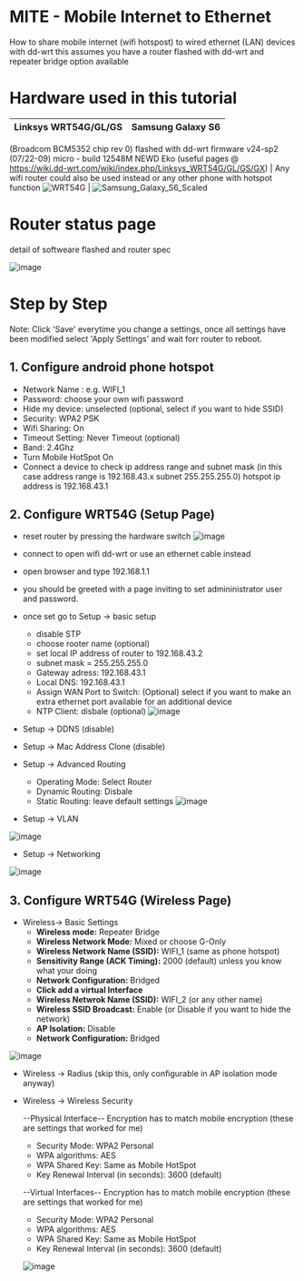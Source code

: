 # MITE - Mobile Internet to Ethernet
How to share mobile internet (wifi hotspost) to wired ethernet (LAN) devices with dd-wrt
this assumes you have a router flashed with dd-wrt and repeater bridge option available

# Hardware used in this tutorial
Linksys WRT54G/GL/GS | Samsung Galaxy S6 
----|-------
(Broadcom BCM5352 chip rev 0) flashed with dd-wrt firmware v24-sp2 (07/22-09) micro - build 12548M NEWD Eko
(useful pages @ https://wiki.dd-wrt.com/wiki/index.php/Linksys_WRT54G/GL/GS/GX) | Any wifi router could also be used instead or any other phone with hotspot function
![WRT54G](https://user-images.githubusercontent.com/67799618/91707965-8351cb00-eb78-11ea-9bcf-6762f3a32230.png) | ![Samsung_Galaxy_S6_Scaled](https://user-images.githubusercontent.com/67799618/91667284-4dbacc80-eafb-11ea-92c1-f597a17c8265.png)

# Router status page
detail of softweare flashed and router spec

![image](https://user-images.githubusercontent.com/67799618/91665740-c87dea80-eaef-11ea-96f2-606682c35c73.png)

# Step by Step
Note: Click 'Save' everytime you change a settings, once all settings have been modified select 'Apply Settings' and wait forr router to reboot.

## 1. Configure android phone hotspot 
  - Network Name : e.g. WIFI_1
  - Password: choose your own wifi password
  - Hide my device: unselected (optional, select if you want to hide SSID)
  - Security: WPA2 PSK
  - Wifi Sharing: On
  - Timeout Setting: Never Timeout (optional)
  - Band: 2.4Ghz
  - Turn Mobile HotSpot On
  - Connect a device to check ip address range and subnet mask
  (in this case address range is 192.168.43.x subnet 255.255.255.0)
  hotspot ip address is 192.168.43.1
  
## 2. Configure WRT54G (Setup Page)
  - reset router by pressing the hardware switch
  ![image](https://user-images.githubusercontent.com/67799618/91711337-a8950800-eb7d-11ea-9bd9-6d3493751369.png)
  - connect to open wifi dd-wrt or use an ethernet cable instead
  - open browser and type 192.168.1.1
  - you should be greeted with a page inviting to set admininistrator user and password.
  - once set go to Setup -> basic setup
    - disable STP
    - choose rooter name (optional)
    - set local IP address of router to 192.168.43.2
    - subnet mask = 255.255.255.0
    - Gateway adress: 192.168.43.1
    - Local DNS: 192.168.43.1
    - Assign WAN Port to Switch: (Optional) select if you want to make an extra ethernet port available for an additional device
    - NTP Client: disbale (optional)
    ![image](https://user-images.githubusercontent.com/67799618/91711631-17726100-eb7e-11ea-900e-5d6594bd6df0.png)
     
   - Setup -> DDNS (disable)
   - Setup -> Mac Address Clone (disable)
   - Setup -> Advanced Routing
      - Operating Mode: Select Router
      - Dynamic Routing: Disbale
      - Static Routing: leave default settings
    ![image](https://user-images.githubusercontent.com/67799618/91712110-02e29880-eb7f-11ea-9f57-ecb00fc2936f.png)
  
   - Setup -> VLAN
   
   ![image](https://user-images.githubusercontent.com/67799618/91712664-1fcb9b80-eb80-11ea-98b1-0368ccc45d53.png)
   
   - Setup -> Networking
   
   ![image](https://user-images.githubusercontent.com/67799618/91712716-3b36a680-eb80-11ea-874d-c1ac96c34102.png)

## 3. Configure WRT54G (Wireless Page)
  - Wireless-> Basic Settings
    - **Wireless mode:** Repeater Bridge
    - **Wireless Network Mode:** Mixed or choose G-Only
    - **Wireless Network Name (SSID):** WIFI_1 (same as phone hotspot)
    - **Sensitivity Range (ACK Timing):** 2000 (default) unless you know what your doing
    - **Network Configuration:** Bridged
    - **Click add a virtual Interface**
    - **Wireless Netwrok Name (SSID):** WIFI_2 (or any other name)
    - **Wireless SSID Broadcast:** Enable (or Disable if you want to hide the network)
    - **AP Isolation:** Disable
    - **Network Configuration:** Bridged
    
   ![image](https://user-images.githubusercontent.com/67799618/91714337-6a9ae280-eb83-11ea-9621-9bba039719c2.png)
  
  - Wireless -> Radius (skip this, only configurable in AP isolation mode anyway)
  - Wireless -> Wireless Security
  
      --Physical Interface-- Encryption has to match mobile encryption (these are settings that worked for me)
      - Security Mode: WPA2 Personal
      - WPA algorithms: AES
      - WPA Shared Key: Same as Mobile HotSpot
      - Key Renewal Interval (in seconds): 3600 (default)
      
      --Virtual Interfaces-- Encryption has to match mobile encryption (these are settings that worked for me)
      - Security Mode: WPA2 Personal
      - WPA algorithms: AES
      - WPA Shared Key: Same as Mobile HotSpot
      - Key Renewal Interval (in seconds): 3600 (default)
      
      ![image](https://user-images.githubusercontent.com/67799618/91714546-ea28b180-eb83-11ea-8e78-0d8a09f7864f.png)
